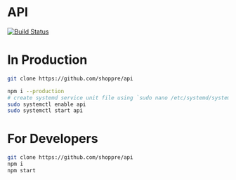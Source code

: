 # API

[![Build Status](https://drone.shoppre.com/api/badges/shoppre/api/status.svg)](https://drone.shoppre.com/shoppre/api)

# In Production
```sh
git clone https://github.com/shoppre/api

npm i --production
# create systemd service unit file using `sudo nano /etc/systemd/system/api.service`
sudo systemctl enable api
sudo systemctl start api
```

# For Developers

```sh
git clone https://github.com/shoppre/api
npm i
npm start
```
